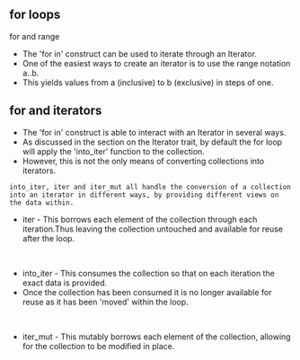 ## for loops

for and range

- The 'for in' construct can be used to iterate through an Iterator.
- One of the easiest ways to create an iterator is to use the range notation a..b.
- This yields values from a (inclusive) to b (exclusive) in steps of one.

## for and iterators

- The 'for in' construct is able to interact with an Iterator in several ways.
- As discussed in the section on the Iterator trait, by default the for loop will apply the 'into_iter' function to the
  collection.
- However, this is not the only means of converting collections into iterators.

```
into_iter, iter and iter_mut all handle the conversion of a collection into an iterator in different ways, by providing different views on the data within.
```

- iter - This borrows each element of the collection through each iteration.Thus leaving the collection untouched and
  available for reuse after the loop.

<br>

- into_iter - This consumes the collection so that on each iteration the exact data is provided.
- Once the collection has been consumed it is no longer available for reuse as it has been 'moved' within the loop.

<br>

- iter_mut - This mutably borrows each element of the collection, allowing for the collection to be modified in place.